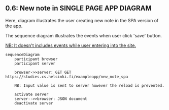## 0.6: New note in SINGLE PAGE APP DIAGRAM

Here, diagram illustrates the user creating new note in the SPA version of the app.

The sequence diagram illustrates the events when user click 'save' button.

<u>NB: It doesn't includes events while user entering into the site.</u>

```mermaid
sequenceDiagram
    participant browser
    participant server

    browser->>server: GET GET https://studies.cs.helsinki.fi/exampleapp/new_note_spa

    NB: Input value is sent to server however the reload is prevented.

    activate server
    server-->>browser: JSON document
    deactivate server


```
